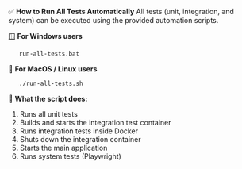 ✅ **How to Run All Tests Automatically**
All tests (unit, integration, and system) can be executed using the provided automation scripts.

🪟 **For Windows users**
``` sh 
   run-all-tests.bat
```
🍎 **For MacOS / Linux users**
```sh 
   ./run-all-tests.sh
```
🧪 **What the script does:**
1. Runs all unit tests 
2. Builds and starts the integration test container
3. Runs integration tests inside Docker
4. Shuts down the integration container
5. Starts the main application
6. Runs system tests (Playwright)